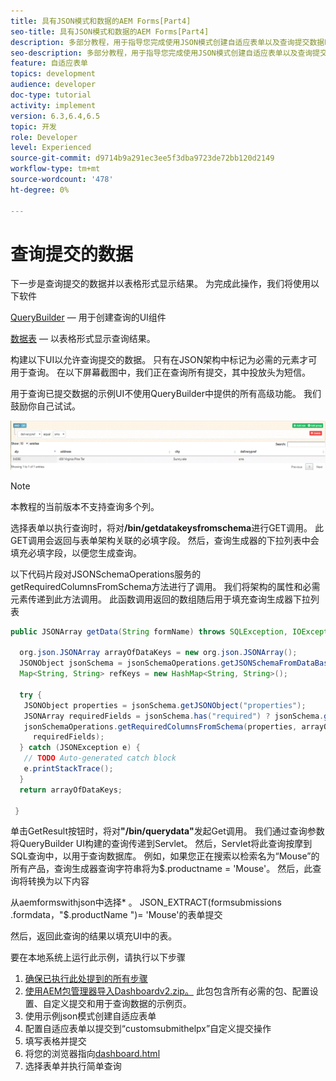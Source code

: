 ```yaml
---
title: 具有JSON模式和数据的AEM Forms[Part4]
seo-title: 具有JSON模式和数据的AEM Forms[Part4]
description: 多部分教程，用于指导您完成使用JSON模式创建自适应表单以及查询提交数据时涉及的步骤。
seo-description: 多部分教程，用于指导您完成使用JSON模式创建自适应表单以及查询提交数据时涉及的步骤。
feature: 自适应表单
topics: development
audience: developer
doc-type: tutorial
activity: implement
version: 6.3,6.4,6.5
topic: 开发
role: Developer
level: Experienced
source-git-commit: d9714b9a291ec3ee5f3dba9723de72bb120d2149
workflow-type: tm+mt
source-wordcount: '478'
ht-degree: 0%

---
```



# 查询提交的数据


下一步是查询提交的数据并以表格形式显示结果。 为完成此操作，我们将使用以下软件

[QueryBuilder](https://querybuilder.js.org/)  — 用于创建查询的UI组件

[数据表](https://datatables.net/) — 以表格形式显示查询结果。

构建以下UI以允许查询提交的数据。 只有在JSON架构中标记为必需的元素才可用于查询。 在以下屏幕截图中，我们正在查询所有提交，其中投放头为短信。

用于查询已提交数据的示例UI不使用QueryBuilder中提供的所有高级功能。 我们鼓励你自己试试。

![查询生成器](assets/querybuilderui.gif)

>[!NOTE]
>
>本教程的当前版本不支持查询多个列。

选择表单以执行查询时，将对&#x200B;**/bin/getdatakeysfromschema**&#x200B;进行GET调用。 此GET调用会返回与表单架构关联的必填字段。 然后，查询生成器的下拉列表中会填充必填字段，以便您生成查询。

以下代码片段对JSONSchemaOperations服务的getRequiredColumnsFromSchema方法进行了调用。 我们将架构的属性和必需元素传递到此方法调用。 此函数调用返回的数组随后用于填充查询生成器下拉列表

```java
public JSONArray getData(String formName) throws SQLException, IOException {

  org.json.JSONArray arrayOfDataKeys = new org.json.JSONArray();
  JSONObject jsonSchema = jsonSchemaOperations.getJSONSchemaFromDataBase(formName);
  Map<String, String> refKeys = new HashMap<String, String>();

  try {
   JSONObject properties = jsonSchema.getJSONObject("properties");
   JSONArray requiredFields = jsonSchema.has("required") ? jsonSchema.getJSONArray("required") : null;
   jsonSchemaOperations.getRequiredColumnsFromSchema(properties, arrayOfDataKeys, "", jsonSchema, refKeys,
     requiredFields);
  } catch (JSONException e) {
   // TODO Auto-generated catch block
   e.printStackTrace();
  }
  return arrayOfDataKeys;

 }
```

单击GetResult按钮时，将对&#x200B;**&quot;/bin/querydata&quot;**&#x200B;发起Get调用。 我们通过查询参数将QueryBuilder UI构建的查询传递到Servlet。 然后，Servlet将此查询按摩到SQL查询中，以用于查询数据库。 例如，如果您正在搜索以检索名为“Mouse”的所有产品，查询生成器查询字符串将为$.productname = &#39;Mouse&#39;。 然后，此查询将转换为以下内容

从aemformswithjson中选择* 。  JSON_EXTRACT(formsubmissions .formdata，&quot;$.productName &quot;)= &#39;Mouse&#39;的表单提交

然后，返回此查询的结果以填充UI中的表。

要在本地系统上运行此示例，请执行以下步骤

1. [确保已执行此处提到的所有步骤](part2.md)
1. [使用AEM包管理器导入Dashboardv2.zip。](assets/dashboardv2.zip) 此包包含所有必需的包、配置设置、自定义提交和用于查询数据的示例页。
1. 使用示例json模式创建自适应表单
1. 配置自适应表单以提交到“customsubmithelpx”自定义提交操作
1. 填写表格并提交
1. 将您的浏览器指向[dashboard.html](http://localhost:4502/content/AemForms/dashboard.html)
1. 选择表单并执行简单查询

